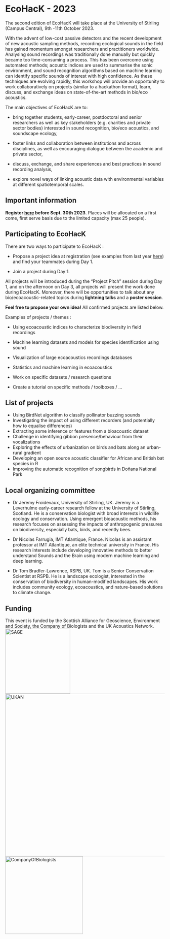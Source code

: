 # EcoHacK - 2023

The second edition of EcoHacK will take place at the University of Stirling (Campus Central), 9th -11th  October 2023.

With the advent of low-cost passive detectors and the recent development of new acoustic sampling methods, recording ecological sounds in the field has gained momentum amongst researchers and practitioners worldwide. Analysing sound recordings was traditionally done manually but quickly became too time-consuming a process. This has been overcome using automated methods; acoustic indices are used to summarise the sonic environment, and sound recognition algorithms based on machine learning can identify specific sounds of interest with high confidence. As these techniques are evolving rapidly, this workshop will provide an opportunity to work collaboratively on projects (similar to a hackathon format), learn, discuss, and exchange ideas on state-of-the-art methods in bio/eco acoustics.


The main objectives of EcoHacK are to:

- bring together students, early-career, postdoctoral and senior researchers as well as key stakeholders (e.g. charities and private sector bodies) interested in sound recognition, bio/eco acoustics, and soundscape ecology,

* foster links and collaboration between institutions and across disciplines, as well as encouraging dialogue between the academic and private sector,

+ discuss, exchange, and share experiences and best practices in sound recording analysis,

- explore novel ways of linking acoustic data with environmental variables at different spatiotemporal scales.


## Important information

**Register [here](https://docs.google.com/forms/d/e/1FAIpQLSe9DTWfn4epZyyhdTpqlEOjJAHf64p87lBxt4OF-1FeokUs9A/viewform) before Sept. 30th 2023**.
Places will be allocated on a first come, first serve basis due to the limited capacity (max 25 people). 

## Participating to EcoHacK

There are two ways to participate to EcoHacK :

* Propose a project idea at registration (see examples from last year [here](https://github.com/brain-bzh/EcoHacK-2022)) and find your teammates during Day 1.

* Join a project during Day 1.

All projects will be introduced during the “Project Pitch” session during Day 1, and on the afternoon on Day 3, all projects will present the work done during EcoHacK. Moreover, there will be opportunities to talk about any bio/ecoacoustic-related topics during **lightning talks** and a **poster session**.

**Feel free to propose your own idea!** All confirmed projects are listed below. 

Examples of projects / themes :

- Using ecoacoustic indices to characterize biodiversity in field recordings

- Machine learning datasets and models for species identification using sound

- Visualization of large ecoacoustics recordings databases

- Statistics and machine learning in ecoacoustics

- Work on specific datasets / research questions

- Create a tutorial on specific methods / toolboxes / …


## List of projects

- Using BirdNet algorithm to classify pollinator buzzing sounds
- Investigating the impact of using different recorders (and potentially how to equalise differences)
- Extracting some inference or features from a bioacoustic dataset
- Challenge in identifying gibbon presence/behaviour from their vocalizations
- Exploring the effects of urbanization on birds and bats along an urban-rural gradient
- Developing an open source acoustic classifier for African and British bat species in R
- Improving the automatic recognition of songbirds in Doñana National Park

## Local organizing committee

- Dr Jeremy Froidevaux, University of Stirling, UK. Jeremy is a Leverhulme early-career research fellow at the University of Stirling, Scotland. He is a conservation biologist with broad interests in wildlife ecology and conservation. Using emergent bioacoustic methods, his research focuses on assessing the impacts of anthropogenic pressures on biodiversity, especially bats, birds, and recently bees.

- Dr Nicolas Farrugia, IMT Atlantique, France. Nicolas is an assistant professor at IMT Atlantique, an elite technical university in France. His research interests include developing innovative methods to better understand Sounds and the Brain using modern machine learning and deep learning.

- Dr Tom Bradfer-Lawrence, RSPB, UK. Tom is a Senior Conservation Scientist at RSPB. He is a landscape ecologist, interested in the conservation of biodiversity in human-modified landscapes. His work includes community ecology, ecoacoustics, and nature-based solutions to climate change.

## Funding 

This event is funded by the Scottish Alliance for Geoscience, Environment and Society, the Company of Biologists and the UK Acoustics Network. 
<img width="205" alt="SAGE" src="https://github.com/JeremyFroidevaux/EcoHacK/assets/23056411/6c2ebc1b-6b88-451f-ad8d-bb3ac8e3ea51">
<img width="512" alt="UKAN" src="https://github.com/JeremyFroidevaux/EcoHacK/assets/23056411/a437eb87-f263-4a28-a864-a98970823091">
<img width="245" alt="CompanyOfBiologists" src="https://github.com/JeremyFroidevaux/EcoHacK/assets/23056411/d652bbc0-9d33-4d1a-ae6d-02aa35cafae4">



